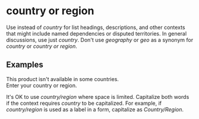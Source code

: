 # country or region

Use instead of *country*
for list headings, descriptions, and other contexts that might include
named dependencies or disputed territories. In general discussions, use
just *country*. Don't use *geography* or *geo* as a synonym for *country* or *country or region*.

## Examples

This product isn't available in some countries.  
Enter your country or region.

It's OK to use *country/region* where space is limited. Capitalize both words if the context requires *country* to be capitalized. For example, if *country/region* is used as a label in a form, capitalize as *Country/Region*.
